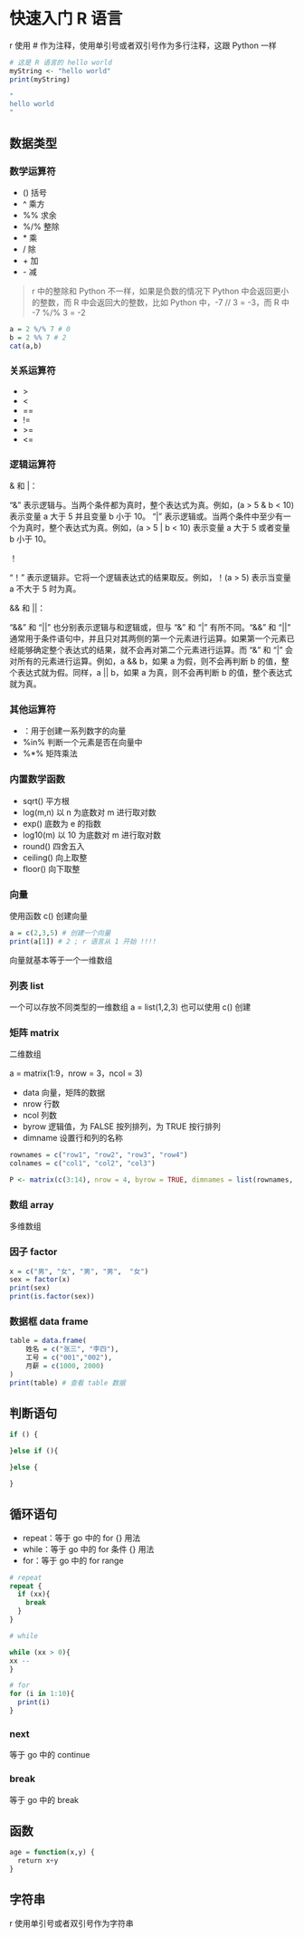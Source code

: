 <!--
 * @Author: shgopher shgopher@gmail.com
 * @Date: 2024-08-18 11:43:31
 * @LastEditors: shgopher shgopher@gmail.com
 * @LastEditTime: 2024-09-07 16:55:43
 * @FilePath: /RFamily/helloR.md
 * @Description: 
 * 
 * Copyright (c) 2024 by shgopher, All Rights Reserved. 
-->
# 快速入门 R 语言
r 使用 \# 作为注释，使用单引号或者双引号作为多行注释，这跟 Python 一样

```r
# 这是 R 语言的 hello world
myString <- "hello world"
print(myString)

"
hello world
"
```
## 数据类型
### 数学运算符
- () 括号
- ^ 乘方
- %% 求余
- %/% 整除
- \* 乘
-  / 除
- \+ 加
- \- 减

> r 中的整除和 Python 不一样，如果是负数的情况下 Python 中会返回更小的整数，而 R 中会返回大的整数，比如 Python 中，-7 // 3 = -3，而 R 中 -7 %/% 3 = -2


```r
a = 2 %/% 7 # 0
b = 2 %% 7 # 2
cat(a,b)
```
### 关系运算符
- \>
- \<
- ==
- !=
- \>=
- <=
### 逻辑运算符

& 和 |：

“&” 表示逻辑与。当两个条件都为真时，整个表达式为真。例如，(a > 5 & b < 10) 表示变量 a 大于 5 并且变量 b 小于 10。
“|” 表示逻辑或。当两个条件中至少有一个为真时，整个表达式为真。例如，(a > 5 | b < 10) 表示变量 a 大于 5 或者变量 b 小于 10。

！

“！” 表示逻辑非。它将一个逻辑表达式的结果取反。例如，！(a > 5) 表示当变量 a 不大于 5 时为真。

&& 和 ||：

“&&” 和 “||” 也分别表示逻辑与和逻辑或，但与 “&” 和 “|” 有所不同。“&&” 和 “||” 通常用于条件语句中，并且只对其两侧的第一个元素进行运算。如果第一个元素已经能够确定整个表达式的结果，就不会再对第二个元素进行运算。而 “&” 和 “|” 会对所有的元素进行运算。例如，a && b，如果 a 为假，则不会再判断 b 的值，整个表达式就为假。同样，a || b，如果 a 为真，则不会再判断 b 的值，整个表达式就为真。
### 其他运算符
- ：用于创建一系列数字的向量
- %in% 判断一个元素是否在向量中
- %*% 矩阵乘法
### 内置数学函数
- sqrt() 平方根
- log(m,n) 以 n 为底数对 m 进行取对数
- exp() 底数为 e 的指数
- log10(m) 以 10 为底数对 m 进行取对数
- round() 四舍五入
- ceiling() 向上取整
- floor() 向下取整
### 向量
使用函数 c() 创建向量
```r
a = c(2,3,5) # 创建一个向量
print(a[1]) # 2 ; r 语言从 1 开始 !!!!
```
向量就基本等于一个一维数组
### 列表 list
一个可以存放不同类型的一维数组
a = list(1,2,3)
也可以使用 c() 创建
### 矩阵 matrix
二维数组

a = matrix(1:9，nrow = 3，ncol = 3)
- data 向量，矩阵的数据
- nrow 行数
- ncol 列数
- byrow 逻辑值，为 FALSE 按列排列，为 TRUE 按行排列
- dimname 设置行和列的名称

```r
rownames = c("row1", "row2", "row3", "row4")
colnames = c("col1", "col2", "col3")

P <- matrix(c(3:14), nrow = 4, byrow = TRUE, dimnames = list(rownames, colnames))

```
### 数组 array
多维数组
### 因子 factor
```r
x = c("男", "女", "男", "男",  "女")
sex = factor(x)
print(sex)
print(is.factor(sex))
```
### 数据框 data frame

```r
table = data.frame(
    姓名 = c("张三", "李四"),
    工号 = c("001","002"),
    月薪 = c(1000, 2000)
)
print(table) # 查看 table 数据
```

## 判断语句
```r
if () {

}else if (){

}else {

}
```
## 循环语句
-  repeat：等于 go 中的 for {} 用法
- while：等于 go 中的 for 条件 {} 用法
- for：等于 go 中的 for range

```r
# repeat
repeat {
  if (xx){
    break
  }
} 

# while

while (xx > 0){
xx --
}

# for
for (i in 1:10){
  print(i)
}

```
### next
等于 go 中的 continue
### break
等于 go 中的 break

## 函数
```r
age = function(x,y) {
  return x+y
}
```
## 字符串
r 使用单引号或者双引号作为字符串